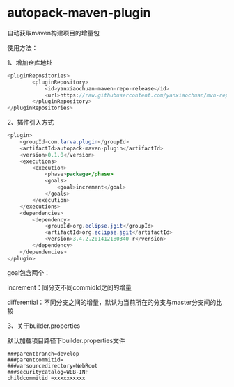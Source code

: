 # autopack-maven-plugin
自动获取maven构建项目的增量包

使用方法：

1、增加仓库地址

```java
<pluginRepositories>
       	<pluginRepository>
            <id>yanxiaochuan-maven-repo-release</id>
       		<url>https://raw.githubusercontent.com/yanxiaochuan/mvn-repo/release</url>
       	</pluginRepository>
</pluginRepositories>
```

2、插件引入方式

```java 
<plugin>
    <groupId>com.larva.plugin</groupId>
    <artifactId>autopack-maven-plugin</artifactId>
    <version>0.1.0</version>
    <executions>
    	<execution>
    		<phase>package</phase>
    		<goals>
    			<goal>increment</goal>
   			</goals>
    	</execution>
    </executions>
    <dependencies>
    	<dependency>
    		<groupId>org.eclipse.jgit</groupId>
    		<artifactId>org.eclipse.jgit</artifactId>
    		<version>3.4.2.201412180340-r</version>
    	</dependency>
    </dependencies>
</plugin>
```

goal包含两个：

increment：同分支不同commidId之间的增量

differential：不同分支之间的增量，默认为当前所在的分支与master分支间的比较

3、关于builder.properties

默认加载项目路径下builder.properties文件

```properties
###parentbranch=develop
###parentcommitid=
###warsourcedirectory=WebRoot
###securitycatalog=WEB-INF
childcommitid =xxxxxxxxxx
```

